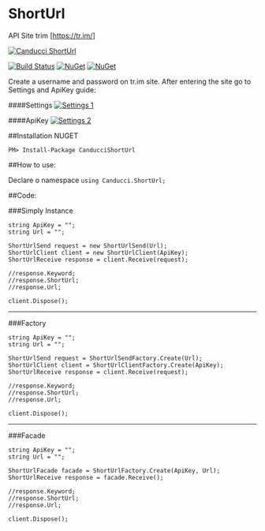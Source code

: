 # ShortUrl

API Site trim [https://tr.im/]

[![Canducci ShortUrl](http://i1194.photobucket.com/albums/aa377/netdragoon1/1449629657_Location%20HTTP_zpsec7muau0.png)](https://packagist.org/packages/canducci/zipcode)

[![Build Status](https://travis-ci.org/netdragoon/shorturl.svg)](https://travis-ci.org/netdragoon/shorturl)
[![NuGet](https://img.shields.io/nuget/dt/CanducciShortUrl.svg?style=plastic)](https://www.nuget.org/packages/CanducciShortUrl/)
[![NuGet](https://img.shields.io/nuget/v/CanducciShortUrl.svg?style=plastic)](https://www.nuget.org/packages/CanducciShortUrl/)


Create a username and password on tr.im site. After entering the site go to Settings and ApiKey guide:

####Settings
[![Settings 1](http://i1194.photobucket.com/albums/aa377/netdragoon1/save1_zps3pixpshc.png)]()

####ApiKey
[![Settings 2](http://i1194.photobucket.com/albums/aa377/netdragoon1/save2_zpszehapgew.png)]()

##Installation NUGET


```Csharp
PM> Install-Package CanducciShortUrl

```

##How to use:

Declare o namespace `using Canducci.ShortUrl;` 


##Code:

###Simply Instance

```Csharp
string ApiKey = "";
string Url = "";

ShortUrlSend request = new ShortUrlSend(Url);
ShortUrlClient client = new ShortUrlClient(ApiKey);
ShortUrlReceive response = client.Receive(request);

//response.Keyword;
//response.ShortUrl;
//response.Url;

client.Dispose();
```
___

###Factory

```Csharp
string ApiKey = "";
string Url = "";

ShortUrlSend request = ShortUrlSendFactory.Create(Url);            
ShortUrlClient client = ShortUrlClientFactory.Create(ApiKey);            
ShortUrlReceive response = client.Receive(request);

//response.Keyword;
//response.ShortUrl;
//response.Url;

client.Dispose();
```
___

###Facade

```
string ApiKey = "";
string Url = "";

ShortUrlFacade facade = ShortUrlFactory.Create(ApiKey, Url);
ShortUrlReceive response = facade.Receive();

//response.Keyword;
//response.ShortUrl;
//response.Url;

client.Dispose();
```
